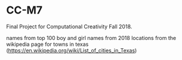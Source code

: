 # CC-M7
Final Project for Computational Creativity Fall 2018.

names from top 100 boy and girl names from 2018
locations from the wikipedia page for towns in texas (https://en.wikipedia.org/wiki/List_of_cities_in_Texas)

